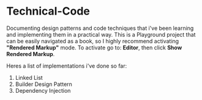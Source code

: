 # Technical-Code
Documenting design patterns and code techniques that i've been learning and implementing them in a practical way. This is a Playground project that can be easily navigated as a book, so I highly recommend activating **"Rendered Markup"** mode. To activate go to: **Editor**, then click **Show Rendered Markup**.

Heres a list of implementations i've done so far:

1. Linked List
2. Builder Design Pattern
3. Dependency Injection
